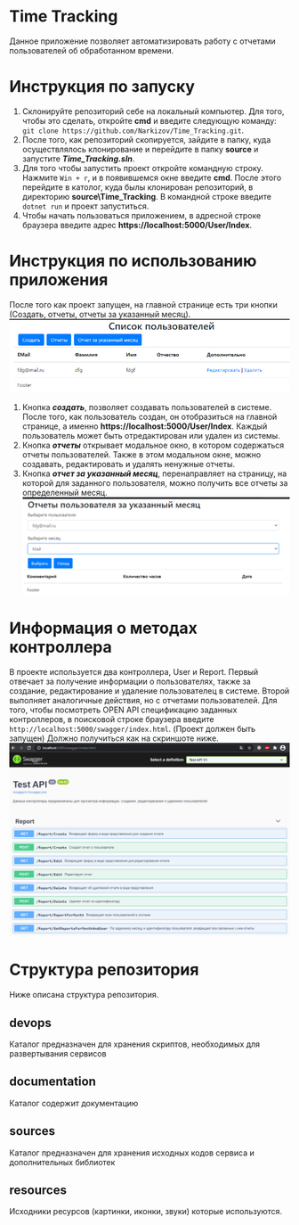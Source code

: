 # Time Tracking
Данное приложение позволяет автоматизировать работу с отчетами пользователей об обработанном времени.

# Инструкция по запуску
1. Склонируйте репозиторий себе на локальный компьютер. Для того, чтобы это сделать, откройте **cmd** и введите следующую команду: `git clone https://github.com/Narkizov/Time_Tracking.git`. 
2. После того, как репозиторий скопируется, зайдите в папку, куда осуществлялось клонирование и перейдите в папку **source** и запустите ***Time_Tracking.sln***.
3. Для того чтобы запустить проект откройте командную строку. Нажмите `Win + r`, и в появившемся окне введите **cmd**. После этого перейдите в католог, куда былы клонирован репозиторий, в директорию **source\Time_Tracking**. В командной строке введите `dotnet run` и проект запуститься.
4. Чтобы начать пользоваться приложением, в адресной строке браузера введите адрес **https://localhost:5000/User/Index**.

# Инструкция по использованию приложения
После того как проект запущен, на главной странице есть три кнопки (Создать, отчеты, отчеты за указанный месяц).
![alt text](https://github.com/Narkizov/Time_Tracking/blob/readme-modify/resources/point_main.png)
1. Кнопка ***создать***, позволяет создавать пользователей в системе. После того, как пользователь создан, он отобразиться на главной странице, а именно **https://localhost:5000/User/Index**. Каждый пользователь может быть отредактирован или удален из системы. 
2. Кнопка ***отчеты*** открывает модальное окно, в котором содержаться отчеты пользователей. Также в этом модальном окне, можно создавать, редактировать и удалять ненужные отчеты.
3. Кнопка ***отчет за указанный месяц***, перенаправляет на страницу, на которой для заданного пользователя, можно получить все отчеты за определенный месяц.
![alt text](https://github.com/Narkizov/Time_Tracking/blob/readme-modify/resources/report_for_mounth.png)

# Информация о методах контроллера
В проекте используется два контроллера, User и Report. Первый отвечает за получение информации о пользователях, также за создание, редактирование и удаление пользователец в системе. Второй выполняет аналогичные действия, но с отчетами пользователей. Для того, чтобы посмотреть OPEN API спецификацию заданных контроллеров, в поисковой строке браузера введите `http://localhost:5000/swagger/index.html`. (Проект должен быть запущен)
Должно получиться как на скриншоте ниже.
![alt text](https://github.com/Narkizov/Time_Tracking/blob/readme-modify/resources/swagger.png)

# Структура репозитория
Ниже описана структура репозитория.

## devops
Каталог предназначен для хранения скриптов, необходимых для развертывания сервисов

## documentation
Каталог содержит документацию

## sources
Каталог предназначен для хранения исходных кодов сервиса и дополнительных библиотек

## resources
Исходники ресурсов (картинки, иконки, звуки) которые используются.
